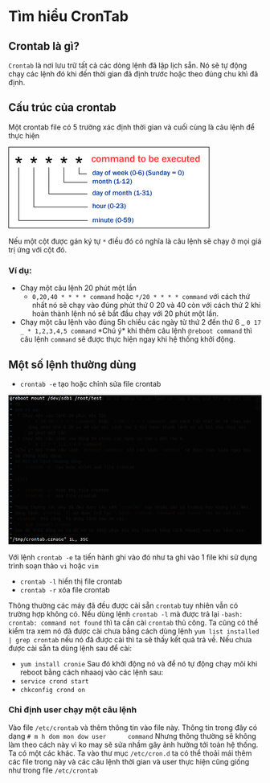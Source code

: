 # Tìm hiểu CronTab

## Crontab là gì?

`Crontab` là nơi lưu trữ tất cả các dòng lệnh đã lập lịch sẵn. Nó sẽ tự động chạy các lệnh đó khi đến thời gian đã định trước hoặc theo đúng chu khì đã định.

## Cấu trúc của crontab

Một crontab file có 5 trường xác định thời gian và cuối cùng là câu lệnh để thực hiện

![](../images/cron1.gif)

Nếu một cột được gán ký tự `*` điều đó có nghĩa là câu lệnh sẽ chạy ở mọi giá trị ứng với cột đó.

### Ví dụ:

- Chạy một câu lệnh 20 phút một lần
  - `0,20,40 * * * * command` hoặc `*/20 * * * * command` với cách thứ nhất nó sẽ chạy vào đúng phút thứ 0 20 và 40 còn với cách thứ 2 khi hoàn thành lệnh nó sẽ bắt đầu chạy với 20 phút một lần.
- Chạy một câu lệnh vào đúng 5h chiều các ngày từ thứ 2 đến thứ 6
  _ `0 17 _ * 1,2,3,4,5 command`
  *Chú ý\* khi thêm câu lệnh `@reboot command` thì câu lệnh `command` sẽ được thực hiện ngay khi hệ thống khởi động.

## Một số lệnh thường dùng

- `crontab -e` tạo hoặc chỉnh sửa file crontab

![](../images/cron2.png)

Với lệnh `crontab -e` ta tiến hành ghi vào đó như ta ghi vào 1 file khi sử dụng trình soạn thảo `vi` hoặc `vim`

- `crontab -l` hiển thị file crontab
- `crontab -r` xóa file crontab

Thông thường các máy đã đều được cài sẵn `crontab` tuy nhiên vẫn có trường hợp không có. Nếu dùng lệnh `crontab -l` mà được trả lại `-bash: crontab: command not found` thì ta cần cài `crontab` thủ công. Ta cũng có thể kiểm tra xem nó đã được cài chưa bằng cách dùng lệnh `yum list installed | grep crontab` nếu nó đã được cài thì ta sẽ thấy kết quả trả về. Nếu chưa được cài sẵn ta dùng lệnh sau để cài:

- `yum install cronie`
  Sau đó khởi động nó và để nó tự động chạy mõi khi reboot bằng cách nhaaoj vào các lệnh sau:
- `service crond start`
- `chkconfig crond on`

### Chỉ định user chạy một câu lệnh

Vào file `/etc/crontab` và thêm thông tin vào file này. Thông tin trong đây có dạng
`# m h dom mon dow user      command`
Nhưng thông thường sẽ không làm theo cách này vì ko may sẽ sửa nhầm gây ảnh hưởng tới toàn hệ thống. Ta có một các khác. Ta vào thư mục `/etc/cron.d` ta có thể thoải mái thêm các file trong này và các câu lệnh thời gian và user thực hiện cũng giống như trong file `/etc/crontab`
